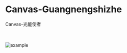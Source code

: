 # Canvas-Guangnengshizhe
Canvas-光能使者

</br></br>
![example](https://github.com/JoshuaKin/Joshua-Canvas-Guangnengshizhe/blob/master/example.gif)
</br>
